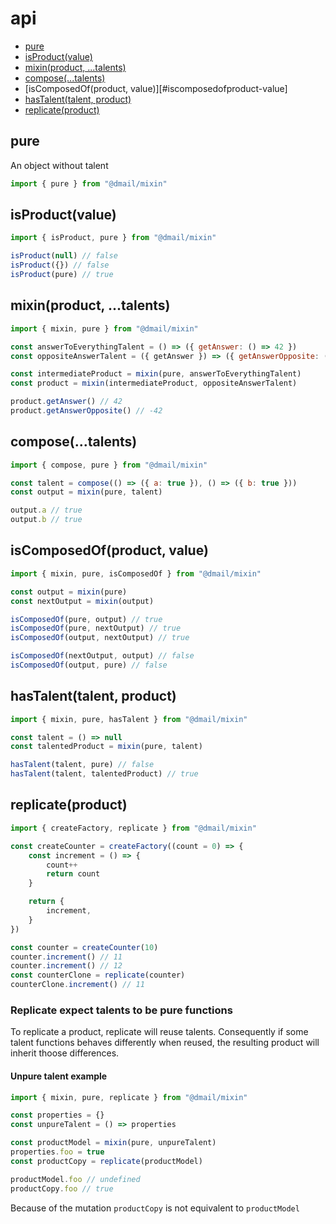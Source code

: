 # api

* [pure](#pure)
* [isProduct(value)](#isproductvalue)
* [mixin(product, ...talents)](#mixinproduct-talents)
* [compose(...talents)](#composetalents)
* [isComposedOf(product, value)][#iscomposedofproduct-value]
* [hasTalent(talent, product)](#hastalenttalent-product)
* [replicate(product)](#replicateproduct)

## pure

An object without talent

```javascript
import { pure } from "@dmail/mixin"
```

## isProduct(value)

```javascript
import { isProduct, pure } from "@dmail/mixin"

isProduct(null) // false
isProduct({}) // false
isProduct(pure) // true
```

## mixin(product, ...talents)

```javascript
import { mixin, pure } from "@dmail/mixin"

const answerToEverythingTalent = () => ({ getAnswer: () => 42 })
const oppositeAnswerTalent = ({ getAnswer }) => ({ getAnswerOpposite: () => getAnswer() * -1 })

const intermediateProduct = mixin(pure, answerToEverythingTalent)
const product = mixin(intermediateProduct, oppositeAnswerTalent)

product.getAnswer() // 42
product.getAnswerOpposite() // -42
```

## compose(...talents)

```javascript
import { compose, pure } from "@dmail/mixin"

const talent = compose(() => ({ a: true }), () => ({ b: true }))
const output = mixin(pure, talent)

output.a // true
output.b // true
```

## isComposedOf(product, value)

```javascript
import { mixin, pure, isComposedOf } from "@dmail/mixin"

const output = mixin(pure)
const nextOutput = mixin(output)

isComposedOf(pure, output) // true
isComposedOf(pure, nextOutput) // true
isComposedOf(output, nextOutput) // true

isComposedOf(nextOutput, output) // false
isComposedOf(output, pure) // false
```

## hasTalent(talent, product)

```javascript
import { mixin, pure, hasTalent } from "@dmail/mixin"

const talent = () => null
const talentedProduct = mixin(pure, talent)

hasTalent(talent, pure) // false
hasTalent(talent, talentedProduct) // true
```

## replicate(product)

```javascript
import { createFactory, replicate } from "@dmail/mixin"

const createCounter = createFactory((count = 0) => {
	const increment = () => {
		count++
		return count
	}

	return {
		increment,
	}
})

const counter = createCounter(10)
counter.increment() // 11
counter.increment() // 12
const counterClone = replicate(counter)
counterClone.increment() // 11
```

### Replicate expect talents to be pure functions

To replicate a product, replicate will reuse talents.
Consequently if some talent functions behaves differently when reused, the resulting product will inherit thoose differences.

#### Unpure talent example

```javascript
import { mixin, pure, replicate } from "@dmail/mixin"

const properties = {}
const unpureTalent = () => properties

const productModel = mixin(pure, unpureTalent)
properties.foo = true
const productCopy = replicate(productModel)

productModel.foo // undefined
productCopy.foo // true
```

Because of the mutation `productCopy` is not equivalent to `productModel`
